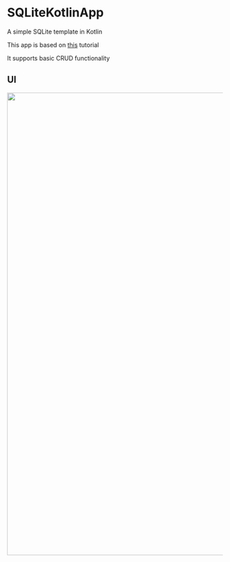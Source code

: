 # SQLiteKotlinApp
A simple SQLite template in Kotlin

This app is based on [this](https://www.youtube.com/watch?v=312RhjfetP8) tutorial

It supports basic CRUD functionality

## UI
<img src="https://user-images.githubusercontent.com/56420857/125077417-b3de8b80-e0de-11eb-821b-93e44ace15dc.png" height=1080>
